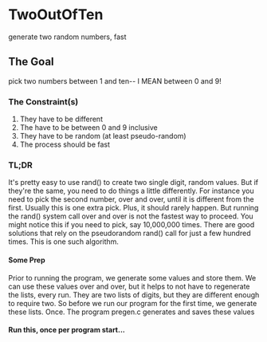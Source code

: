# TwoOutOfTen
generate two random numbers, fast

## The Goal
pick two numbers between 1 and ten-- I MEAN between 0 and 9!

### The Constraint(s)
1. They have to be different
2. The have to be between 0 and 9 inclusive
3. They have to be random (at least pseudo-random)
4. The process should be fast

### TL;DR
It's pretty easy to use rand() to create two single digit, random values.  But if they're the same, you need to do things a little differently.  For instance you need to pick the second number, over and over, until it is different from the first.  Usually this is one extra pick.  Plus, it should rarely happen.  But running the rand() system call over and over is not the fastest way to proceed.  You might notice this if you need to pick, say 10,000,000 times.  There are good solutions that rely on the pseudorandom rand() call for just a few hundred times.  This is one such algorithm.

#### Some Prep
Prior to running the program, we generate some values and store them. We can use these values over and over, but it helps to not have to regenerate the lists, every run.  They are two lists of digits, but they are different enough to require two.  So before we run our program for the first time, we generate these lists.  Once.  The program pregen.c generates and saves these values

#### Run this, once per program start...

